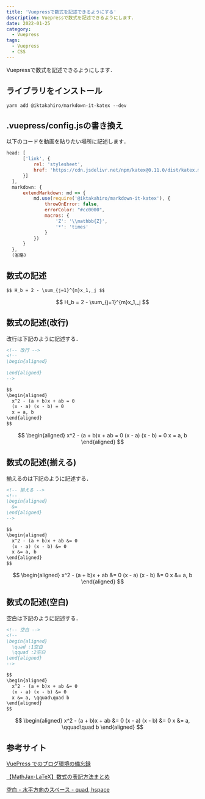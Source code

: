 ```yaml
---
title: 'Vuepressで数式を記述できるようにする'
description: Vuepressで数式を記述できるようにします．
date: 2022-01-25
category: 
  - Vuepress
tags:
  - Vuepress
  - CSS
---
```

Vuepressで数式を記述できるようにします．

<!-- more -->

<ClientOnly>
  <CallInArticleAdsense />
</ClientOnly>





## ライブラリをインストール
```
yarn add @iktakahiro/markdown-it-katex --dev
```

## .vuepress/config.jsの書き換え
以下のコードを動画を貼りたい場所に記述します．
```js
head: [
      ['link', {
          rel: 'stylesheet',
          href: 'https://cdn.jsdelivr.net/npm/katex@0.11.0/dist/katex.min.css'
      }]
  ],
  markdown: {
      extendMarkdown: md => {
          md.use(require('@iktakahiro/markdown-it-katex'), {
              throwOnError: false,
              errorColor: "#cc0000",
              macros: {
                  'Z': '\\mathbb{Z}',
                  '*': 'times'
              }
          })
      }
  },
  (省略)
```

## 数式の記述
```md
$$ H_b = 2 - \sum_{j=1}^{m}x_1,_j $$
```

$$ H_b = 2 - \sum_{j=1}^{m}x_1,_j $$

## 数式の記述(改行)
改行は下記のように記述する．
```md
<!-- 改行 -->
<!-- 
\begin{aligned} 
  
\end{aligned} 
-->

$$
\begin{aligned} 
  x^2 - (a + b)x + ab = 0 
  (x - a) (x - b) = 0 
  x = a, b
\end{aligned}
$$
```

$$
\begin{aligned} 
  x^2 - (a + b)x + ab = 0 
  (x - a) (x - b) = 0 
  x = a, b
\end{aligned}
$$


## 数式の記述(揃える)
揃えるのは下記のように記述する．
```md
<!-- 揃える -->
<!-- 
\begin{aligned} 
  &=
\end{aligned} 
-->

$$
\begin{aligned} 
  x^2 - (a + b)x + ab &= 0 
  (x - a) (x - b) &= 0 
  x &= a, b
\end{aligned}
$$
```

$$
\begin{aligned} 
  x^2 - (a + b)x + ab &= 0 
  (x - a) (x - b) &= 0 
  x &= a, b
\end{aligned}
$$

## 数式の記述(空白)
空白は下記のように記述する．
```md
<!-- 空白 -->
<!-- 
\begin{aligned} 
  \quad :1空白
  \qquad :2空白
\end{aligned} 
-->

$$
\begin{aligned} 
  x^2 - (a + b)x + ab &= 0 
  (x - a) (x - b) &= 0 
  x &= a, \qquad\quad b
\end{aligned}
$$
```

$$
\begin{aligned} 
  x^2 - (a + b)x + ab &= 0 
  (x - a) (x - b) &= 0 
  x &= a, \qquad\quad b
\end{aligned}
$$

## 参考サイト
[VuePress でのブログ環境の備忘録](https://openjny.github.io/posts/2019/12/28/hello-vuepress/#%E6%95%B0%E5%BC%8F)

[【MathJax-LaTeX】数式の表記方法まとめ](https://ramenhuhu.com/mathjax-equation)

[空白 - 水平方向のスペース - quad, hspace](https://medemanabu.net/latex/horizontal-space/)

<ClientOnly>
  <CallInArticleAdsense />
</ClientOnly>
